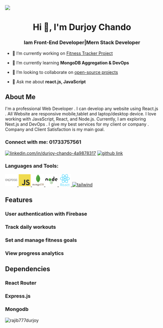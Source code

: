 <img width='1000' hight='400' align='center' src='https://i.ibb.co.com/YFZ32FZf/desktop-wallpaper-develop-your-mern-stack-web-application-by-mdsajaldeowan-mern-stack.jpg'>
<h1 align="center">Hi 👋, I'm Durjoy Chando</h1>
<h3 align="center">Iam Front-End Developer|Mern Stack Developer</h3>

- 🔭 I’m currently working on [Fitness Tracker Project](https://assignment12-f557e.web.app)

- 🌱 I’m currently learning **MongoDB Aggregation & DevOps**

- 👯 I’m looking to collaborate on [open-source projects](https://github.com/rajib777durjoy)

- 💬 Ask me about **react.js, JavaScript**
<h2>About Me</h2>
<P align='left'>I'm a professional Web Developer . I can develop any website using React.js . All Website are responsive mobile,tablet and laptop/desktop device. I love working with JavaScript, React, and Node.js. Currently, I am exploring Next.js and DevOps . I give my best services for my client or company . Company and Client Satisfaction is my main goal.</P>
<h3 align="left">Connect with me: 01733757561</h3>
<p align="left">
<a href="https://linkedin.com/in/linkedin.com/in/durjoy-chando-4a9878317" target="blank"><img align="center" src="https://raw.githubusercontent.com/rahuldkjain/github-profile-readme-generator/master/src/images/icons/Social/linked-in-alt.svg" alt="linkedin.com/in/durjoy-chando-4a9878317" height="30" width="40" /></a>
<a href="https://github.com/rajib777durjoy" target="blank"><img align="center" color="white" src="https://i.ibb.co.com/PvXTL8Qk/github-6980894-960-720.webp" alt="github link" height="30" width="40" /></a>
</p>

<h3 align="left">Languages and Tools:</h3>
<p align="left"> <a href="https://expressjs.com" target="_blank" rel="noreferrer"> <img src="https://raw.githubusercontent.com/devicons/devicon/master/icons/express/express-original-wordmark.svg" alt="express" width="40" height="40"/> </a> <a href="https://developer.mozilla.org/en-US/docs/Web/JavaScript" target="_blank" rel="noreferrer"> <img src="https://raw.githubusercontent.com/devicons/devicon/master/icons/javascript/javascript-original.svg" alt="javascript" width="40" height="40"/> </a> <a href="https://www.mongodb.com/" target="_blank" rel="noreferrer"> <img src="https://raw.githubusercontent.com/devicons/devicon/master/icons/mongodb/mongodb-original-wordmark.svg" alt="mongodb" width="40" height="40"/> </a> <a href="https://nodejs.org" target="_blank" rel="noreferrer"> <img src="https://raw.githubusercontent.com/devicons/devicon/master/icons/nodejs/nodejs-original-wordmark.svg" alt="nodejs" width="40" height="40"/> </a> <a href="https://reactjs.org/" target="_blank" rel="noreferrer"> <img src="https://raw.githubusercontent.com/devicons/devicon/master/icons/react/react-original-wordmark.svg" alt="react" width="40" height="40"/> </a> <a href="https://tailwindcss.com/" target="_blank" rel="noreferrer"> <img src="https://www.vectorlogo.zone/logos/tailwindcss/tailwindcss-icon.svg" alt="tailwind" width="40" height="40"/> </a> </p>
<h2>Features </h2>
<h3 align='left'>User authentication with Firebase </h3>
<h3 align='left'>Track daily workouts </h3>
<h3 align='left'>Set and manage fitness goals </h3>
<h3 align='left'>View progress analytics </h3>

<h2>Dependencies </h2>
<h3 align='left'>React Router  </h3>
<h3 align='left'>Express.js  </h3>
<h3 align='left'>Mongodb</h3>

<p><img align="center" src="https://github-readme-streak-stats.herokuapp.com/?user=rajib777durjoy&" alt="rajib777durjoy" /></p>
